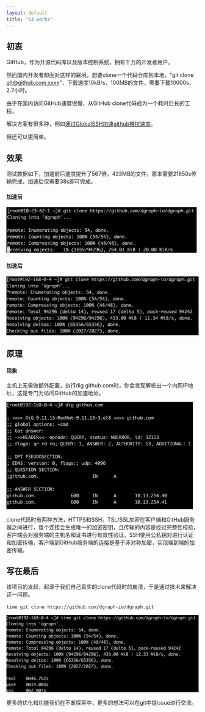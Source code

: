 ```yaml
---
layout: default
title: "53.works"
---
```



## 初衷
GitHub，作为开源代码库以及版本控制系统，拥有千万的开发者用户。

然而国内开发者却面对这样的窘境，想要clone一个代码仓库到本地，“git clone git@github.com.xxxx”，下载速度10kB/s，100MB的文件，需要下载10000s，2.7小时。

由于在国内访问GitHub速度很慢，从GitHub clone代码成为一个耗时巨长的工程。

解决方案有很多种，例如[通过GlobalSSH加速github推拉速度](https://mozz.in/github/2020/08/16/ucloud-globalssh.html)。

但还可以更简单。

## 效果

测试数据如下，加速前后速度提升了567倍，433MB的文件，原本需要21650s传输完成，加速后仅需要38s即可完成。

#### 加速前

![](/images/01.png)

#### 加速后

![](/images/02.png)


## 原理

#### 现象

主机上无需做额外配置，执行dig github.com时，你会发现解析出一个内网IP地址，这是专门为访问GitHub的加速地址。

![](/images/03.png)

clone代码时有两种方法，HTTPS和SSH。TSL/SSL加密在客户端和GitHub服务器之间进行，每个连接会生成唯一的加密密钥，且传输的内容是经过完整性校验，客户端会对服务端的主机名和证书进行有效性验证。SSH使用公私钥对进行认证和加密传输，客户端到GitHub服务端的连接是基于非对称加密，实现端到端的加密传输。


## 写在最后

该项目的发起，起源于我们自己真实的clone代码时的崩溃，于是通过技术来解决这一问题。

`time git clone https://github.com/dgraph-io/dgraph.git`

![](/images/04.png)

更多的优化和功能我们在不断探索中，更多的想法可以在git中提issue进行交流。
